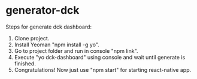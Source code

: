 # generator-dck
Steps for generate dck dashboard:
1. Clone project.
2. Install Yeoman "npm install -g yo".
3. Go to project folder and run in console "npm link".
4. Execute "yo dck-dashboard" using console and wait until generate is finished.
5. Congratulations! Now just use "npm start" for starting react-native app.
